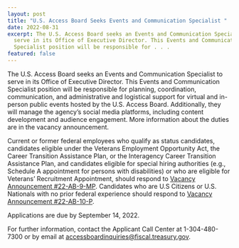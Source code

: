 ```yaml
---
layout: post
title: "U.S. Access Board Seeks Events and Communication Specialist "
date: 2022-08-31
excerpt: The U.S. Access Board seeks an Events and Communication Specialist to
  serve in its Office of Executive Director. This Events and Communication
  Specialist position will be responsible for . . .
featured: false
---
```

The U.S. Access Board seeks an Events and Communication Specialist to serve in its Office of Executive Director. This Events and Communication Specialist position will be responsible for planning, coordination, communication, and administrative and logistical support for virtual and in-person public events hosted by the U.S. Access Board. Additionally, they will manage the agency’s social media platforms, including content development and audience engagement. More information about the duties are in the vacancy announcement. 

Current or former federal employees who qualify as status candidates, candidates eligible under the Veterans Employment Opportunity Act, the Career Transition Assistance Plan, or the Interagency Career Transition Assistance Plan, and candidates eligible for special hiring authorities (e.g., Schedule A appointment for persons with disabilities) or who are eligible for Veterans’ Recruitment Appointment, should respond to [Vacancy Announcement #22-AB-9-MP](https://www.usajobs.gov/job/674037800). Candidates who are U.S Citizens or U.S. Nationals with no prior federal experience should respond to [Vacancy Announcement #22-AB-10-P](https://www.usajobs.gov/job/674037900). 

Applications are due by September 14, 2022. 

For further information, contact the Applicant Call Center at 1-304-480-7300 or by email at [accessboardinquiries@fiscal.treasury.gov](mailto:accessboardinquiries@fiscal.treasury.gov).